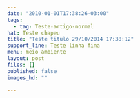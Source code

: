 ```yaml
---
date: "2010-01-01T17:38:26-03:00"
tags:
  - tag: Teste-artigo-normal
hat: Teste chapeu
title: "Teste titulo 29/10/2014 17:38:12"
support_line: Teste linha fina
menu: meio ambiente
layout: post
files: []
published: false
images_hd: ""

---
```

